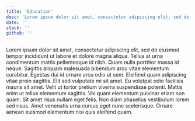 ```yaml
---
title: 'Education'
desc: 'Lorem ipsum dolor sit amet, consectetur adipiscing elit, sed do eiusmod tempor incididunt ut labore et dolore magna aliqua.'
date: ''
stack: ''
github: ''
---
```


Lorem ipsum dolor sit amet, consectetur adipiscing elit, sed do eiusmod tempor incididunt ut labore et dolore magna aliqua. Tellus at urna condimentum mattis pellentesque id nibh. Quam nulla porttitor massa id neque. Sagittis aliquam malesuada bibendum arcu vitae elementum curabitur. Egestas dui id ornare arcu odio ut sem. Eleifend quam adipiscing vitae proin sagittis. Elit sed vulputate mi sit amet. Eu volutpat odio facilisis mauris sit amet. Velit ut tortor pretium viverra suspendisse potenti. Mattis enim ut tellus elementum sagittis. Vel quam elementum pulvinar etiam non quam. Sit amet risus nullam eget felis. Non diam phasellus vestibulum lorem sed risus. Amet venenatis urna cursus eget nunc scelerisque. Ornare aenean euismod elementum nisi quis eleifend quam.
